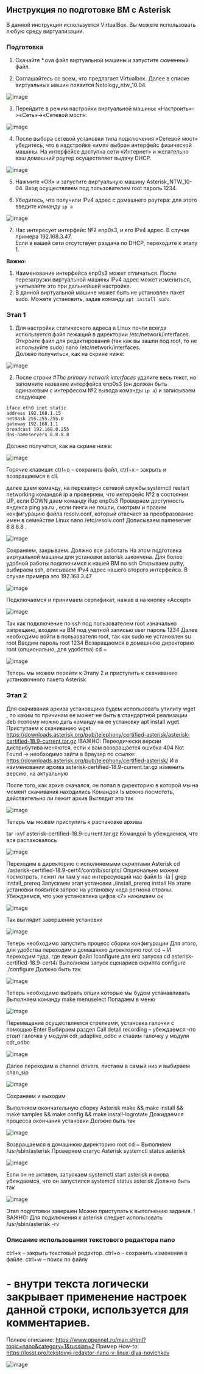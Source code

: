 ## Инструкция по подготовке ВМ c Asterisk

В данной инструкции используется VirtualBox. Вы можете использовать любую среду виртуализации. 

### Подготовка

1. Скачайте *.ova файл виртуальной машины и запустите скаченный файл.

2. Соглашайтесь со всем, что предлагает Virtualbox. Далее в списке виртуальных машин появится Netology_ntw_10.04.

![image](https://user-images.githubusercontent.com/77622076/234555396-dd5928db-9e42-4792-93d8-200c21f5b589.png)

3. Перейдите в режим настройки виртуальной машины: «Настроить»->«Сеть»->«Сетевой мост»:

![image](https://user-images.githubusercontent.com/77622076/234555739-74079b7a-0bde-46ce-b259-9b66cf5cae96.png)

4. После выбора сетевой установки типа подключения «Сетевой мост» убедитесь, что в надстройке «имя» выбран интерфейс физической машины. На интерфейсе доступна сети «Интернет» и желательно ваш домашний роутер осуществляет выдачу DHCP. 

![image](https://user-images.githubusercontent.com/77622076/234558071-7cb1ac45-27a7-4f39-a09f-9d6b7cfb46f6.png)

5. Нажмите «ОК» и запустите виртуальную машину Asterisk_NTW_10-04. Вход осуществляем под пользователем root пароль 1234.

6. Убедитесь, что получили IPv4 адрес с домашнего роутера: для этого введите команду `ip a `

![image](https://user-images.githubusercontent.com/77622076/234559424-59cc6b85-74bd-4eb3-aad2-ed488fbd0c8f.png)

7. Нас интересует интерфейс №2 enp0s3, и его  IPv4 адрес. В случае примера 192.168.3.47.   
Если  в вашей сети отсутствует раздача по DHCP, переходите к этапу 1.

**Важно:**   
1. Наименование интерфейса enp0s3 может отличаться. После перезагрузки виртуальной машины IPv4 адрес может измениться, учитывайте это при дальнейшей настройке.
2. В данной виртуальной машине  может быть не установлен пакет sudo. Можете установить, задав команду `apt install sudo`.

### Этап 1

1. Для настройки статического адреса в Linux почти всегда используется файл лежащий в директории /etc/network/interfaces. Откройте файл для редактирования (так как вы зашли под root, то не используйте sudo) nano /etc/network/interfaces.   
Должно получиться, как на скрине ниже:

![image](https://user-images.githubusercontent.com/77622076/234563403-0b210376-f63d-4114-915b-ac2a608ae342.png)

2. После строки *#The primary network interfaces* удалите весь текст, но запомните название интерфейса enp0s3 (он должен быть одинаковым с интерфесом №2 вывода команды ` ip a `)  и записываем следующее  

```
iface eth0 inet static      
address 192.168.1.15      
netmask 255.255.255.0      
gateway 192.168.1.1        
broadcast 192.168.0.255        
dns-nameservers 8.8.8.8  
```

Должно получится, как на скрине ниже:

![image](https://user-images.githubusercontent.com/77622076/234614333-40097c1e-fef1-4836-b240-b62ed3f9e7d3.png)

Горячие клавиши:
ctrl+o – сохранить файл, 
ctrl+x – закрыть и возвращаемся в cli.

далее даем команду, на перезапуск сетевой службы
systemctl restart networking
командой ip a проверяем, что интерфейс №2 в состоянии UP, если DOWN даем команду ifup enp0s3
Проверяем доступность яндекса ping ya.ru , если пинги не пошли, смотрим и правим конфигурацию файла resolv.conf, который отвечает за преобразование имен в семействе Linux
nano /etc/resolv.conf 
Дописываем nameserver 8.8.8.8 .

![image](https://user-images.githubusercontent.com/77622076/234615587-c1968b44-0203-4d69-9f27-9ae910fb41a8.png)

Сохраняем, закрываем. Должно все работать
На этом подготовка виртуальной машины для установки asterisk закончена. 
Для более удобной работы подключимся к нашей ВМ по ssh 
Открываем putty, выбираем ssh, вписываем IPv4 адрес нашего второго интерфейса. В случае примера это 192.168.3.47

![image](https://user-images.githubusercontent.com/77622076/234615847-89ad58c3-c42e-465d-9968-09ce6801760c.png)

Подключаемся и принимаем сертификат, нажав в на кнопку «Accept»

![image](https://user-images.githubusercontent.com/77622076/234616265-7cd0ce3b-4858-427b-8d9a-b475fe2fc0d9.png)

Так как подключение по ssh под пользователем root изначально запрещено, входим на ВМ под учетной записью user пароль 1234
Далее необходимо войти в пользователя root, так как sudo не установлен 
su root
Вводим пароль root 1234
Возвращаемся в домашнюю директорию root (опционально, для удобства)
cd ~ 

![image](https://user-images.githubusercontent.com/77622076/234631945-51c1a0df-c16e-4b85-95dd-c3bf7df57e61.png)

Теперь мы можем перейти к Этапу 2 и приступить к скачиванию установочного пакета Asterisk

### Этап 2

Для скачивания архива установщика будем использовать утилиту wget , по каким то причинам ее может не быть в стандартной реализации deb поэтому можно дать команду на ее установку
apt install wget 
Приступаем к скачиванию
wget https://downloads.asterisk.org/pub/telephony/certified-asterisk/asterisk-certified-18.9-current.tar.gz
!ВАЖНО: Переодически версии дистрибутива меняются, если к вам возвращается ошибка 404  Not Found -> необходимо зайти в браузер по ссылке: https://downloads.asterisk.org/pub/telephony/certified-asterisk/
И в наименовании архива asterisk-certified-18.9-current.tar.gz изменить версию, на актуальную


После того, как архив скачался, он попал в директорию в которой мы на момент скачивания находились
Командой ls можно посмотеть, действительно ли лежит архив 
Выглядит это так

![image](https://user-images.githubusercontent.com/77622076/234632423-2cdb9c3c-4c1a-417b-852c-9990499800b6.png)

Теперь мы можем приступить к распаковке архива

tar -xvf asterisk-certified-18.9-current.tar.gz
Командой ls убеждаемся, что все распаковалось

![image](https://user-images.githubusercontent.com/77622076/234632550-e56d8f3c-5d2f-4676-bc72-ca38799848bf.png)

Переходим в директорию с исполняемыми скриптами Asterisk
cd ./asterisk-certified-18.9-cert4/contrib/scripts/
Опционально можем посмотреть, лежит ли там у нас интересующий нас файл
ls -la | grep install_prereq
Запускаем этап установки
./install_prereq  install
На этапе установки появится запрос на установку кода региона страны. Убеждаемся, что уже установлена цифра «7» нажимаем ок

![image](https://user-images.githubusercontent.com/77622076/234632688-51036c5a-d810-4d6c-8321-769652827a16.png)

Так выглядит завершение установки

![image](https://user-images.githubusercontent.com/77622076/234632876-74dc29f2-6799-4c45-b7c2-f8bad5d35731.png)

Теперь необходимо запустить процесс сборки конфигурации
Для этого, для удобства переходим в домашнюю директорию root
cd ~
И переходим туда, где лежит файл /configure для его запуска
cd asterisk-certified-18.9-cert4/
Выполняем запуск сценариев скрипта configure
./configure
Должно быть так

![image](https://user-images.githubusercontent.com/77622076/234633108-df932254-0221-45f4-acf8-25f59c981560.png)

Теперь необходимо выбрать опции которые мы будем устанавливать
Выполняем команду 
make menuselect
Попадаем в меню

![image](https://user-images.githubusercontent.com/77622076/234633236-2b6053bc-73d9-46a3-be03-0e6c25d8a991.png)

Перемещение осуществляется стрелками, установка галочки с помощью Enter 
Выбираем раздел Call detail recording – убеждаемся что стоит галочка у модуля cdr_adaptive_odbc и ставим галочку у модуля cdr_odbc

![image](https://user-images.githubusercontent.com/77622076/234633332-6ab340a8-e630-4d6c-b037-53afe6224f42.png)

Далее переходим в channel drivers, листаем в самый низ и выбираем chan_sip

![image](https://user-images.githubusercontent.com/77622076/234633475-b5a05cc6-f8e6-4911-bdb4-3606fced6f41.png)

Сохраняем и выходим

Выполняем окончательную сборку Asterisk 
make && make install && make samples && make config && make install-logrotate
Дожидаемся процесса окончания установки
Должно быть так

![image](https://user-images.githubusercontent.com/77622076/234633643-91c13f39-a114-47a0-838f-2b7270aa26f8.png)

Возвращаемся в домашнюю директорию root cd ~
Выполняем /usr/sbin/asterisk
Проверяем статус Asterisk
systemctl status asterisk

![image](https://user-images.githubusercontent.com/77622076/234633787-988a6f34-7563-4ed4-b51f-74e2ec5a4d7f.png)

Если он не активен, запускаем
systemctl start asterisk
и снова убеждаемся, что он запустился
systemctl status asterisk
Должно быть так

![image](https://user-images.githubusercontent.com/77622076/234633919-b2f76f36-6757-4b22-a356-f9d5ddc61a5c.png)

Этап подготовки завершен
Можно приступать к выполнению задания.
!ВАЖНО: Для подключения к asterisk следует использовать 
/usr/sbin/asterisk -rv 

### Описание использования текстового редактора nano

ctrl+x – закрыть текстовый редактор.
ctrl+o – сохранить изменения в файле.
ctrl+w – поиск по файлу
# - внутри текста логически закрывает применение настроек данной строки, используется для комментариев.
Полное описание: https://www.opennet.ru/man.shtml?topic=nano&category=1&russian=2
Пример How-to: https://losst.pro/tekstovyj-redaktor-nano-v-linux-dlya-novichkov

![image](https://user-images.githubusercontent.com/77622076/234634257-716a7cb7-41a9-4fc0-b00a-de03d4e3880c.png)





